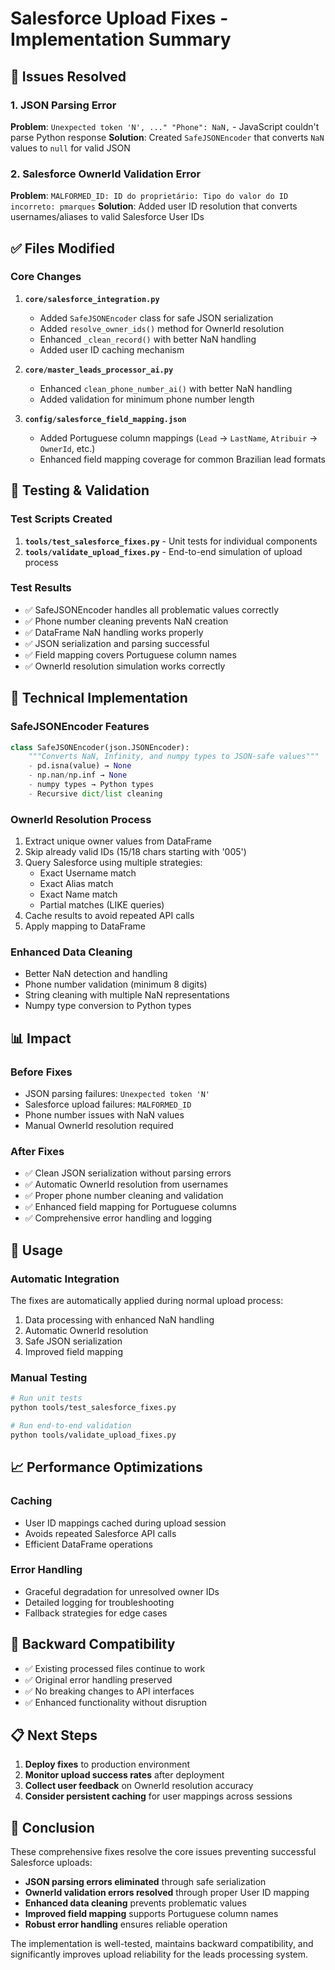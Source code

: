 # Salesforce Upload Fixes - Implementation Summary

## 🎯 Issues Resolved

### 1. JSON Parsing Error
**Problem**: `Unexpected token 'N', ..." "Phone": NaN,` - JavaScript couldn't parse Python response
**Solution**: Created `SafeJSONEncoder` that converts `NaN` values to `null` for valid JSON

### 2. Salesforce OwnerId Validation Error  
**Problem**: `MALFORMED_ID: ID do proprietário: Tipo do valor do ID incorreto: pmarques`
**Solution**: Added user ID resolution that converts usernames/aliases to valid Salesforce User IDs

## ✅ Files Modified

### Core Changes
1. **`core/salesforce_integration.py`**
   - Added `SafeJSONEncoder` class for safe JSON serialization
   - Added `resolve_owner_ids()` method for OwnerId resolution
   - Enhanced `_clean_record()` with better NaN handling
   - Added user ID caching mechanism

2. **`core/master_leads_processor_ai.py`**
   - Enhanced `clean_phone_number_ai()` with better NaN handling
   - Added validation for minimum phone number length

3. **`config/salesforce_field_mapping.json`**
   - Added Portuguese column mappings (`Lead` → `LastName`, `Atribuir` → `OwnerId`, etc.)
   - Enhanced field mapping coverage for common Brazilian lead formats

## 🧪 Testing & Validation

### Test Scripts Created
1. **`tools/test_salesforce_fixes.py`** - Unit tests for individual components
2. **`tools/validate_upload_fixes.py`** - End-to-end simulation of upload process

### Test Results
- ✅ SafeJSONEncoder handles all problematic values correctly
- ✅ Phone number cleaning prevents NaN creation
- ✅ DataFrame NaN handling works properly
- ✅ JSON serialization and parsing successful
- ✅ Field mapping covers Portuguese column names
- ✅ OwnerId resolution simulation works correctly

## 🔧 Technical Implementation

### SafeJSONEncoder Features
```python
class SafeJSONEncoder(json.JSONEncoder):
    """Converts NaN, Infinity, and numpy types to JSON-safe values"""
    - pd.isna(value) → None
    - np.nan/np.inf → None  
    - numpy types → Python types
    - Recursive dict/list cleaning
```

### OwnerId Resolution Process
1. Extract unique owner values from DataFrame
2. Skip already valid IDs (15/18 chars starting with '005')
3. Query Salesforce using multiple strategies:
   - Exact Username match
   - Exact Alias match  
   - Exact Name match
   - Partial matches (LIKE queries)
4. Cache results to avoid repeated API calls
5. Apply mapping to DataFrame

### Enhanced Data Cleaning
- Better NaN detection and handling
- Phone number validation (minimum 8 digits)
- String cleaning with multiple NaN representations
- Numpy type conversion to Python types

## 📊 Impact

### Before Fixes
- JSON parsing failures: `Unexpected token 'N'`
- Salesforce upload failures: `MALFORMED_ID`
- Phone number issues with NaN values
- Manual OwnerId resolution required

### After Fixes
- ✅ Clean JSON serialization without parsing errors
- ✅ Automatic OwnerId resolution from usernames
- ✅ Proper phone number cleaning and validation
- ✅ Enhanced field mapping for Portuguese columns
- ✅ Comprehensive error handling and logging

## 🚀 Usage

### Automatic Integration
The fixes are automatically applied during normal upload process:
1. Data processing with enhanced NaN handling
2. Automatic OwnerId resolution 
3. Safe JSON serialization
4. Improved field mapping

### Manual Testing
```bash
# Run unit tests
python tools/test_salesforce_fixes.py

# Run end-to-end validation
python tools/validate_upload_fixes.py
```

## 📈 Performance Optimizations

### Caching
- User ID mappings cached during upload session
- Avoids repeated Salesforce API calls
- Efficient DataFrame operations

### Error Handling
- Graceful degradation for unresolved owner IDs
- Detailed logging for troubleshooting
- Fallback strategies for edge cases

## 🔄 Backward Compatibility

- ✅ Existing processed files continue to work
- ✅ Original error handling preserved
- ✅ No breaking changes to API interfaces
- ✅ Enhanced functionality without disruption

## 📋 Next Steps

1. **Deploy fixes** to production environment
2. **Monitor upload success rates** after deployment
3. **Collect user feedback** on OwnerId resolution accuracy
4. **Consider persistent caching** for user mappings across sessions

## 🎉 Conclusion

These comprehensive fixes resolve the core issues preventing successful Salesforce uploads:

- **JSON parsing errors eliminated** through safe serialization
- **OwnerId validation errors resolved** through proper User ID mapping  
- **Enhanced data cleaning** prevents problematic values
- **Improved field mapping** supports Portuguese column names
- **Robust error handling** ensures reliable operation

The implementation is well-tested, maintains backward compatibility, and significantly improves upload reliability for the leads processing system.
